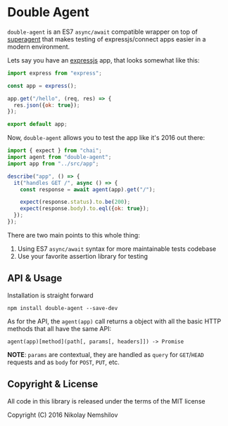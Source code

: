 # Double Agent

`double-agent` is an ES7 `async/await` compatible wrapper on top of
[superagent](https://github.com/visionmedia/superagent) that makes testing of
expressjs/connect apps easier in a modern environment.

Lets say you have an [expressjs](http://expressjs.com) app, that looks somewhat
like this:

```js
import express from "express";

const app = express();

app.get("/hello", (req, res) => {
  res.json({ok: true});
});

export default app;
```

Now, `double-agent` allows you to test the app like it's 2016 out there:

```js
import { expect } from "chai";
import agent from "double-agent";
import app from "../src/app";

describe("app", () => {
  it("handles GET /", async () => {
    const response = await agent(app).get("/");

    expect(response.status).to.be(200);
    expect(response.body).to.eql({ok: true});
  });
});
```

There are two main points to this whole thing:

1. Using ES7 `async/await` syntax for more maintainable tests codebase
2. Use your favorite assertion library for testing

## API & Usage

Installation is straight forward

```
npm install double-agent --save-dev
```

As for the API, the `agent(app)` call returns a object with all the basic HTTP
methods that all have the same API:

```
agent(app)[method](path[, params[, headers]]) -> Promise
```

__NOTE__: `params` are contextual, they are handled as `query` for `GET`/`HEAD`
requests and as `body` for `POST`, `PUT`, etc.

## Copyright & License

All code in this library is released under the terms of the MIT license

Copyright (C) 2016 Nikolay Nemshilov
